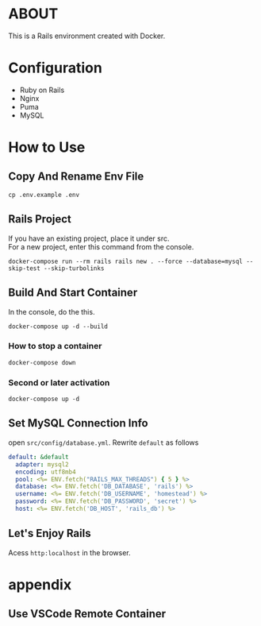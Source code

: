 # ABOUT

This is a Rails environment created with Docker.

# Configuration

- Ruby on Rails
- Nginx
- Puma
- MySQL

# How to Use

## Copy And Rename Env File

```
cp .env.example .env
```

## Rails Project

If you have an existing project, place it under src.  
For a new project, enter this command from the console.

```
docker-compose run --rm rails rails new . --force --database=mysql --skip-test --skip-turbolinks
```

## Build And Start Container

In the console, do the this.

```
docker-compose up -d --build
```

### How to stop a container

```
docker-compose down
```

### Second or later activation

```
docker-compose up -d
```

## Set MySQL Connection Info

open `src/config/database.yml`.
Rewrite `default` as follows

```yml
default: &default
  adapter: mysql2
  encoding: utf8mb4
  pool: <%= ENV.fetch("RAILS_MAX_THREADS") { 5 } %>
  database: <%= ENV.fetch('DB_DATABASE', 'rails') %>
  username: <%= ENV.fetch('DB_USERNAME', 'homestead') %>
  password: <%= ENV.fetch('DB_PASSWORD', 'secret') %>
  host: <%= ENV.fetch('DB_HOST', 'rails_db') %>
```

## Let's Enjoy Rails

Acess `http:localhost` in the browser.

# appendix

## Use VSCode Remote Container
